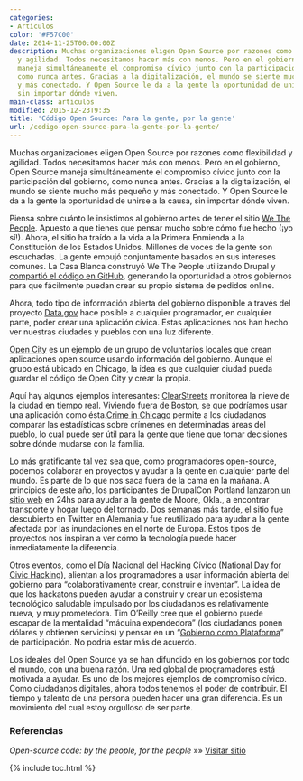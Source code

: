 ```yaml
---
categories:
- Articulos
color: '#F57C00'
date: 2014-11-25T00:00:00Z
description: Muchas organizaciones eligen Open Source por razones como flexibilidad
  y agilidad. Todos necesitamos hacer más con menos. Pero en el gobierno, Open Source
  maneja simultáneamente el compromiso cívico junto con la participación del gobierno,
  como nunca antes. Gracias a la digitalización, el mundo se siente mucho más pequeño
  y más conectado. Y Open Source le da a la gente la oportunidad de unirse a la causa,
  sin importar dónde viven.
main-class: articulos
modified: 2015-12-23T9:35
title: 'Código Open Source: Para la gente, por la gente'
url: /codigo-open-source-para-la-gente-por-la-gente/
---
```


Muchas organizaciones eligen Open Source por razones como flexibilidad y agilidad. Todos necesitamos hacer más con menos. Pero en el gobierno, Open Source maneja simultáneamente el compromiso cívico junto con la participación del gobierno, como nunca antes. Gracias a la digitalización, el mundo se siente mucho más pequeño y más conectado. Y Open Source le da a la gente la oportunidad de unirse a la causa, sin importar dónde viven.

Piensa sobre cuánto le insistimos al gobierno antes de tener el sitio [We The People][1]. Apuesto a que tienes que pensar mucho sobre cómo fue hecho (¡yo sí!). Ahora, el sitio ha traído a la vida a la Primera Enmienda a la Constitución de los Estados Unidos. Millones de voces de la gente son escuchadas. La gente empujó conjuntamente basados en sus intereses comunes. La Casa Blanca construyó We The People utilizando Drupal y [compartió el código en GitHub][2], generando la oportunidad a otros gobiernos para que fácilmente puedan crear su propio sistema de pedidos online.

Ahora, todo tipo de información abierta del gobierno disponible a través del proyecto [Data.gov][3] hace posible a cualquier programador, en cualquier parte, poder crear una aplicación cívica. Estas aplicaciones nos han hecho ver nuestras ciudades y pueblos con una luz diferente.

<!--ad-->

[Open City][4] es un ejemplo de un grupo de voluntarios locales que crean aplicaciones open source usando información del gobierno. Aunque el grupo está ubicado en Chicago, la idea es que cualquier ciudad pueda guardar el código de Open City y crear la propia.

Aquí hay algunos ejemplos interesantes: [ClearStreets][5] monitorea la nieve de la ciudad en tiempo real. Viviendo fuera de Boston, se que podríamos usar una aplicación como ésta.[Crime in Chicago][6] permite a los ciudadanos comparar las estadísticas sobre crímenes en determinadas áreas del pueblo, lo cual puede ser útil para la gente que tiene que tomar decisiones sobre dónde mudarse con la familia.

Lo más gratificante tal vez sea que, como programadores open-source, podemos colaborar en proyectos y ayudar a la gente en cualquier parte del mundo. Es parte de lo que nos saca fuera de la cama en la mañana. A principios de este año, los participantes de DrupalCon Portland [lanzaron un sitio web][7] en 24hs para ayudar a la gente de Moore, Okla., a encontrar transporte y hogar luego del tornado. Dos semanas más tarde, el sitio fue descubierto en Twitter en Alemania y fue reutilizado para ayudar a la gente afectada por las inundaciones en el norte de Europa. Estos tipos de proyectos nos inspiran a ver cómo la tecnología puede hacer inmediatamente la diferencia.

Otros eventos, como el Día Nacional del Hacking Cívico ([National Day for Civic Hacking][8]), alientan a los programadores a usar información abierta del gobierno para “colaborativamente crear, construir e inventar”. La idea de que los hackatons pueden ayudar a construir y crear un ecosistema tecnológico saludable impulsado por los ciudadanos es relativamente nueva, y muy prometedora. Tim O’Reilly cree que el gobierno puede escapar de la mentalidad “máquina expendedora” (los ciudadanos ponen dólares y obtienen servicios) y pensar en un “[Gobierno como Plataforma][9]” de participación. No podría estar más de acuerdo.

Los ideales del Open Source ya se han difundido en los gobiernos por todo el mundo, con una buena razón. Una red global de programadores está motivada a ayudar. Es uno de los mejores ejemplos de compromiso cívico. Como ciudadanos digitales, ahora todos tenemos el poder de contribuir. El tiempo y talento de una persona pueden hacer una gran diferencia. Es un movimiento del cual estoy orgulloso de ser parte.

### Referencias

*Open-source code: by the people, for the people* »» <a href="http://venturebeat.com/2013/08/29/open-source-code-by-the-people-for-the-people/" target="_blank">Visitar sitio</a>

 [1]: https://petitions.whitehouse.gov/%20
 [2]: https://github.com/WhiteHouse/petitions
 [3]: http://www.data.gov/
 [4]: http://opencityapps.org/
 [5]: http://clearstreets.org/
 [6]: http://www.crimeinchicago.org/
 [7]: http://www.help4ok.org/
 [8]: http://hackforchange.org/
 [9]: http://www.youtube.com/watch?v=dYB8xokkWjg#at=36

{% include toc.html %}
